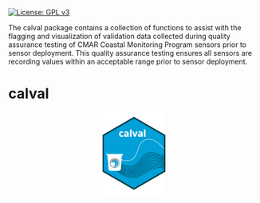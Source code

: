 
<!-- README.md is generated from README.Rmd. Please edit that file -->
<!-- badges: start -->

[![License: GPL
v3](https://img.shields.io/badge/License-GPLv3-blue.svg)](https://www.gnu.org/licenses/gpl-3.0)
<!-- badges: end -->

The calval package contains a collection of functions to assist with the
flagging and visualization of validation data collected during quality
assurance testing of CMAR Coastal Monitoring Program sensors prior to
sensor deployment. This quality assurance testing ensures all sensors
are recording values within an acceptable range prior to sensor
deployment.

# calval

<img src="man/figures/README-calval_hexsticker.png" width="25%" style="display: block; margin: auto;" />
